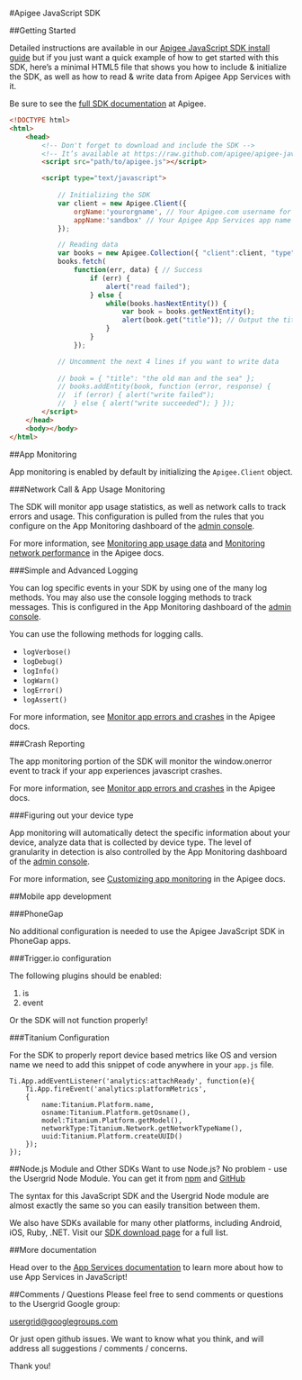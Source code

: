 #Apigee JavaScript SDK


##Getting Started

Detailed instructions are available in our [Apigee JavaScript SDK install guide](http://apigee.com/docs/app-services/content/installing-apigee-sdk-javascript) but if you just want a quick example of how to get started with this SDK, here’s a minimal HTML5 file that shows you how to include & initialize the SDK, as well as how to read & write data from Apigee App Services with it.

Be sure to see the [full SDK documentation](http://apigee.com/docs/content/build-apps-home) at Apigee.

```html
<!DOCTYPE html>
<html>
	<head>
		<!-- Don't forget to download and include the SDK -->
		<!-- It’s available at https://raw.github.com/apigee/apigee-javascript-sdk/master/source/apigee.js -->
		<script src="path/to/apigee.js"></script>

		<script type="text/javascript">
		
			// Initializing the SDK
			var client = new Apigee.Client({
				orgName:'yourorgname', // Your Apigee.com username for App Services
				appName:'sandbox' // Your Apigee App Services app name
			});

			// Reading data
			var books = new Apigee.Collection({ "client":client, "type":"books" });
			books.fetch(
				function(err, data) { // Success
					if (err) {
						alert("read failed");
					} else {
						while(books.hasNextEntity()) {
							var book = books.getNextEntity();
							alert(book.get("title")); // Output the title of the book
						}
					}
				});

			// Uncomment the next 4 lines if you want to write data
			
			// book = { "title": "the old man and the sea" };
			// books.addEntity(book, function (error, response) {
			// 	if (error) { alert("write failed");
			// 	} else { alert("write succeeded"); } });
		</script>
	</head>
	<body></body>
</html>
```

##App Monitoring

App monitoring is enabled by default by initializing the `Apigee.Client` object. 

###Network Call & App Usage Monitoring

The SDK will monitor app usage statistics, as well as network calls to track errors and usage. This configuration is pulled from the rules that you configure on the App Monitoring dashboard of the [admin console](https://apigee.com/appservices).

For more information, see [Monitoring app usage data](http://apigee.com/docs/app-services/content/monitoring-app-usage-data) and [Monitoring network performance](http://apigee.com/docs/app-services/content/monitoring-network-performance) in the Apigee docs.

###Simple and Advanced Logging

You can log specific events in your SDK by using one of the many log methods. You may also use the console logging methods to track messages. This is configured in the App Monitoring dashboard of the [admin console](https://apigee.com/appservices).

You can use the following methods for logging calls.

- `logVerbose()`
- `logDebug()`
- `logInfo()`
- `logWarn()`
- `logError()`
- `logAssert()`

For more information, see [Monitor app errors and crashes](http://apigee.com/docs/app-services/content/monitoring-app-errors-and-crashes) in the Apigee docs.

###Crash Reporting

The app monitoring portion of the SDK will monitor the window.onerror event to track if your app experiences javascript crashes.

For more information, see [Monitor app errors and crashes](http://apigee.com/docs/app-services/content/monitoring-app-errors-and-crashes) in the Apigee docs.

###Figuring out your device type

App monitoring will automatically detect the specific information about your device, analyze data that is collected by device type. The level of granularity in detection is also controlled by the App Monitoring dashboard of the [admin console](https://apigee.com/appservices).

For more information, see [Customizing app monitoring](http://apigee.com/docs/app-services/content/customizing-app-monitoring) in the Apigee docs.

##Mobile app development

###PhoneGap

No additional configuration is needed to use the Apigee JavaScript SDK in PhoneGap apps.

###Trigger.io configuration

The following plugins should be enabled:

1. is
2. event

Or the SDK will not function properly!

###Titanium Configuration

For the SDK to properly report device based metrics like OS and version name we need to add this snippet of code anywhere in your `app.js` file.

	Ti.App.addEventListener('analytics:attachReady', function(e){
		Ti.App.fireEvent('analytics:platformMetrics', 
		{
			name:Titanium.Platform.name, 
			osname:Titanium.Platform.getOsname(), 
			model:Titanium.Platform.getModel(), 
			networkType:Titanium.Network.getNetworkTypeName(), 
			uuid:Titanium.Platform.createUUID()
		});
	});

##Node.js Module and Other SDKs
Want to use Node.js? No problem - use the Usergrid Node Module. You can get it from [npm](https://npmjs.org/package/usergrid) and [GitHub](https://github.com/apigee/usergrid-node-module)

The syntax for this JavaScript SDK and the Usergrid Node module are almost exactly the same so you can easily transition between them.

We also have SDKs available for many other platforms, including Android, iOS, Ruby, .NET. Visit our [SDK download page](http://apigee.com/docs/app-services/content/app-services-sdks) for a full list.

##More documentation

Head over to the [App Services documentation](http://apigee.com/docs/app-services) to learn more about how to use App Services in JavaScript!

##Comments / Questions
Please feel free to send comments or questions to the Usergrid Google group:

usergrid@googlegroups.com

Or just open github issues.  We want to know what you think, and will address all suggestions / comments / concerns.

Thank you!
